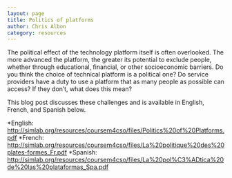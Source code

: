 ```yaml
---
layout: page
title: Politics of platforms
author: Chris Albon
category: resources
---
```

The political effect of the technology platform itself is often overlooked. The more advanced the platform, the greater its potential to exclude people, whether through educational, financial, or other socioeconomic barriers. Do you think the choice of technical platform is a political one? Do service providers have a duty to use a platform that as many people as possible can access? If they don’t, what does this mean?

This blog post discusses these challenges and is available in English, French, and Spanish below.

*English:
<http://simlab.org/resources/coursem4cso/files/Politics%20of%20Platforms.pdf>
*French:
<http://simlab.org/resources/coursem4cso/files/La%20politique%20des%20plates-formes_Fr.pdf>
*Spanish:
<http://simlab.org/resources/coursem4cso/files/La%20pol%C3%ADtica%20de%20las%20plataformas_Spa.pdf>
